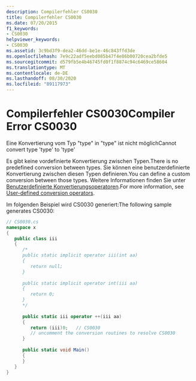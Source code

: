 ```yaml
---
description: Compilerfehler CS0030
title: Compilerfehler CS0030
ms.date: 07/20/2015
f1_keywords:
- CS0030
helpviewer_keywords:
- CS0030
ms.assetid: 3c9bd3f9-dea2-46dd-be1e-46c843ffd3de
ms.openlocfilehash: 7e9c22adf5eebd085b47f4e86b00720cea2bfde5
ms.sourcegitcommit: d579fb5e4b46745fd0f1f8874c94c6469ce58604
ms.translationtype: MT
ms.contentlocale: de-DE
ms.lasthandoff: 08/30/2020
ms.locfileid: "89117973"
---
```

# <a name="compiler-error-cs0030"></a><span data-ttu-id="efc93-103">Compilerfehler CS0030</span><span class="sxs-lookup"><span data-stu-id="efc93-103">Compiler Error CS0030</span></span>
<span data-ttu-id="efc93-104">Eine Konvertierung vom Typ "type" in "type" ist nicht möglich</span><span class="sxs-lookup"><span data-stu-id="efc93-104">Cannot convert type 'type' to 'type'</span></span>  
  
<span data-ttu-id="efc93-105">Es gibt keine vordefinierte Konvertierung zwischen Typen.</span><span class="sxs-lookup"><span data-stu-id="efc93-105">There is no predefined conversion between types.</span></span> <span data-ttu-id="efc93-106">Sie können eine benutzerdefinierte Konvertierung zwischen diesen Typen definieren.</span><span class="sxs-lookup"><span data-stu-id="efc93-106">You can define a custom conversion between those types.</span></span> <span data-ttu-id="efc93-107">Weitere Informationen finden Sie unter [Benutzerdefinierte Konvertierungsoperatoren](../language-reference/operators/user-defined-conversion-operators.md).</span><span class="sxs-lookup"><span data-stu-id="efc93-107">For more information, see [User-defined conversion operators](../language-reference/operators/user-defined-conversion-operators.md).</span></span>  
  
 <span data-ttu-id="efc93-108">Im folgenden Beispiel wird CS0030 generiert:</span><span class="sxs-lookup"><span data-stu-id="efc93-108">The following sample generates CS0030:</span></span>  
  
```csharp  
// CS0030.cs  
namespace x  
{  
   public class iii  
   {  
      /*  
      public static implicit operator iii(int aa)  
      {  
         return null;  
      }  
  
      public static implicit operator int(iii aa)  
      {  
         return 0;  
      }  
      */  
  
      public static iii operator ++(iii aa)  
      {  
         return (iii)0;   // CS0030  
         // uncomment the conversion routines to resolve CS0030  
      }  
  
      public static void Main()  
      {  
      }  
   }  
}  
```
